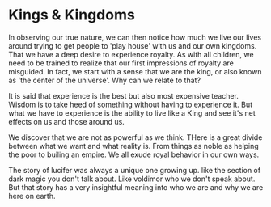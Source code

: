 # Kings & Kingdoms

In observing our true nature, we can then notice how much we live our lives around trying to get people to 'play house' with us and our own kingdoms. That we have a deep desire to experience royalty. As with all children, we need to be trained to realize that our first impressions of royalty are misguided. In fact, we start with a sense that we are the king, or also known as 'the center of the universe'. Why can we relate to that? 

It is said that experience is the best but also most expensive teacher. Wisdom is to  take heed of something without having to experience it. But what we have to experience is the ability to live like a King and see it's net effects on us and those around us. 

We discover that we are not as powerful as we think. THere is a great divide between what we want and what reality is. From things as noble as helping the poor to builing an empire. We all exude royal behavior in our own ways.

The story of lucifer was always a unique one growing up. like the section of dark magic you don't talk about. Like voldimor who we don't speak about. But that story has a very insightful meaning into who we are and why we are here on earth.
